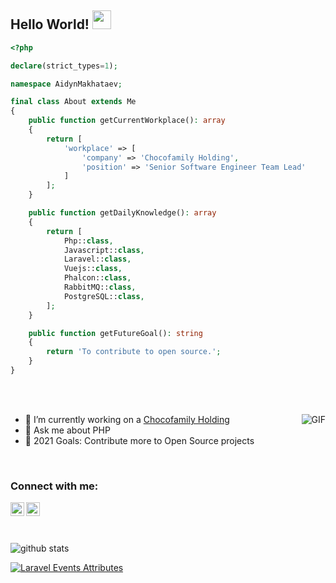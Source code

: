 ## Hello World! <img src="https://raw.githubusercontent.com/iampavangandhi/iampavangandhi/master/gifs/Hi.gif" width="30px"></h2>

```php
<?php

declare(strict_types=1);

namespace AidynMakhataev;

final class About extends Me
{
    public function getCurrentWorkplace(): array
    {
        return [
            'workplace' => [
                'company' => 'Chocofamily Holding',
                'position' => 'Senior Software Engineer Team Lead'         
            ]
        ];
    }

    public function getDailyKnowledge(): array
    {
        return [
            Php::class,
            Javascript::class,
            Laravel::class,
            Vuejs::class,
            Phalcon::class,
            RabbitMQ::class,
            PostgreSQL::class,
        ];
    }

    public function getFutureGoal(): string
    {
        return 'To contribute to open source.';
    }
}
```

<br/> <br/>

<img align="right" alt="GIF" src="https://media.giphy.com/media/13HgwGsXF0aiGY/giphy.gif" />

- 🔭 I’m currently working on a [Chocofamily Holding](https://chocofamily.kz/)
- 💬 Ask me about PHP
- 🥅 2021 Goals: Contribute more to Open Source projects

<br />

### Connect with me:

[<img align="left" alt="AidynMakhataev | LinkedIn" width="22px" src="https://cdn.jsdelivr.net/npm/simple-icons@v3/icons/linkedin.svg" />][linkedin]
[<img align="left" alt="AidynMakhataev | LinkedIn" width="22px" src="https://cdn.jsdelivr.net/npm/simple-icons@v3/icons/telegram.svg" />][telegram]

<br/> <br/>
<br/> 


![github stats](https://github-readme-stats.vercel.app/api?username=AidynMakhataev&show_icons=true)

[![Laravel Events Attributes](https://github-readme-stats.vercel.app/api/pin/?username=AidynMakhataev&repo=laravel-events-attributes)](https://github.com/AidynMakhataev/laravel-events-attributes)


[linkedin]: https://www.linkedin.com/in/aidyn-makhataev/
[telegram]: https://t.me/AidynMakhataev
